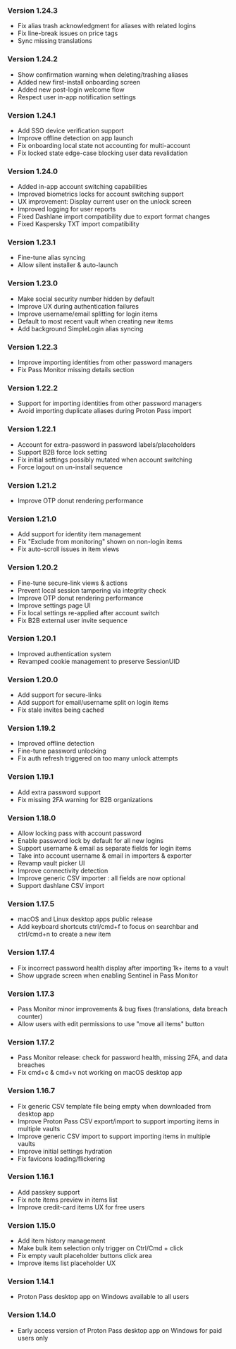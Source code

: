 ### Version 1.24.3

-   Fix alias trash acknowledgment for aliases with related logins
-   Fix line-break issues on price tags
-   Sync missing translations

### Version 1.24.2

-   Show confirmation warning when deleting/trashing aliases
-   Added new first-install onboarding screen
-   Added new post-login welcome flow
-   Respect user in-app notification settings

### Version 1.24.1

-   Add SSO device verification support
-   Improve offline detection on app launch
-   Fix onboarding local state not accounting for multi-account
-   Fix locked state edge-case blocking user data revalidation

### Version 1.24.0

-   Added in-app account switching capabilities
-   Improved biometrics locks for account switching support
-   UX improvement: Display current user on the unlock screen
-   Improved logging for user reports
-   Fixed Dashlane import compatibility due to export format changes
-   Fixed Kaspersky TXT import compatibility

### Version 1.23.1

-   Fine-tune alias syncing
-   Allow silent installer & auto-launch

### Version 1.23.0

-   Make social security number hidden by default
-   Improve UX during authentication failures
-   Improve username/email splitting for login items
-   Default to most recent vault when creating new items
-   Add background SimpleLogin alias syncing

### Version 1.22.3

-   Improve importing identities from other password managers
-   Fix Pass Monitor missing details section

### Version 1.22.2

-   Support for importing identities from other password managers
-   Avoid importing duplicate aliases during Proton Pass import

### Version 1.22.1

-   Account for extra-password in password labels/placeholders
-   Support B2B force lock setting
-   Fix initial settings possibly mutated when account switching
-   Force logout on un-install sequence

### Version 1.21.2

-   Improve OTP donut rendering performance

### Version 1.21.0

-   Add support for identity item management
-   Fix "Exclude from monitoring" shown on non-login items
-   Fix auto-scroll issues in item views

### Version 1.20.2

-   Fine-tune secure-link views & actions
-   Prevent local session tampering via integrity check
-   Improve OTP donut rendering performance
-   Improve settings page UI
-   Fix local settings re-applied after account switch
-   Fix B2B external user invite sequence

### Version 1.20.1

-   Improved authentication system
-   Revamped cookie management to preserve SessionUID

### Version 1.20.0

-   Add support for secure-links
-   Add support for email/username split on login items
-   Fix stale invites being cached

### Version 1.19.2

-   Improved offline detection
-   Fine-tune password unlocking
-   Fix auth refresh triggered on too many unlock attempts

### Version 1.19.1

-   Add extra password support
-   Fix missing 2FA warning for B2B organizations

### Version 1.18.0

-   Allow locking pass with account password
-   Enable password lock by default for all new logins
-   Support username & email as separate fields for login items
-   Take into account username & email in importers & exporter
-   Revamp vault picker UI
-   Improve connectivity detection
-   Improve generic CSV importer : all fields are now optional
-   Support dashlane CSV import

### Version 1.17.5

-   macOS and Linux desktop apps public release
-   Add keyboard shortcuts ctrl/cmd+f to focus on searchbar and ctrl/cmd+n to create a new item

### Version 1.17.4

-   Fix incorrect password health display after importing 1k+ items to a vault
-   Show upgrade screen when enabling Sentinel in Pass Monitor

### Version 1.17.3

-   Pass Monitor minor improvements & bug fixes (translations, data breach counter)
-   Allow users with edit permissions to use "move all items" button

### Version 1.17.2

-   Pass Monitor release: check for password health, missing 2FA, and data breaches
-   Fix cmd+c & cmd+v not working on macOS desktop app

### Version 1.16.7

-   Fix generic CSV template file being empty when downloaded from desktop app
-   Improve Proton Pass CSV export/import to support importing items in multiple vaults
-   Improve generic CSV import to support importing items in multiple vaults
-   Improve initial settings hydration
-   Fix favicons loading/flickering

### Version 1.16.1

-   Add passkey support
-   Fix note items preview in items list
-   Improve credit-card items UX for free users

### Version 1.15.0

-   Add item history management
-   Make bulk item selection only trigger on Ctrl/Cmd + click
-   Fix empty vault placeholder buttons click area
-   Improve items list placeholder UX

### Version 1.14.1

-   Proton Pass desktop app on Windows available to all users

### Version 1.14.0

-   Early access version of Proton Pass desktop app on Windows for paid users only
